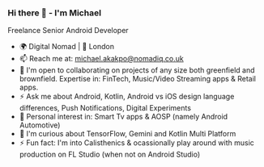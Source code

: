 ### Hi there 👋 - I'm Michael

Freelance Senior Android Developer

- 🌍 Digital Nomad | 📍 London
- 📫 Reach me at: michael.akakpo@nomadiq.co.uk
- 🤝 I'm open to collaborating on projects of any size both greenfield and brownfield. Expertise in: FinTech, Music/Video Streaming apps & Retail apps. 
- ⚡ Ask me about Android, Kotlin, Android vs iOS design language differences, Push Notifications, Digital Experiments
- 💬 Personal interest in: Smart Tv apps & AOSP (namely Android Automotive)
- 🧠 I'm curious about TensorFlow, Gemini and Kotlin Multi Platform
- ⚡️ Fun fact: I'm into Calisthenics & ocassionally play around with music production on FL Studio (when not on Android Studio)

